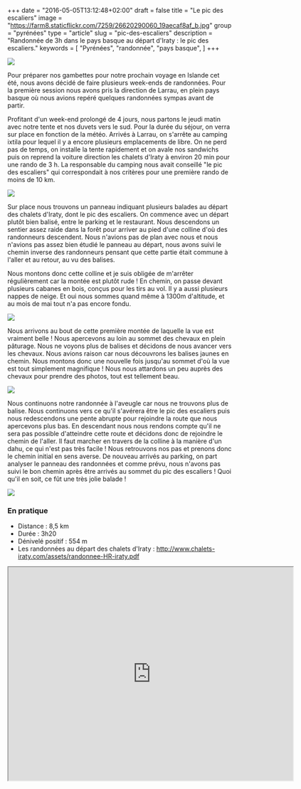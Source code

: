+++
date = "2016-05-05T13:12:48+02:00"
draft = false
title = "Le pic des escaliers"
image = "https://farm8.staticflickr.com/7259/26620290060_19aecaf8af_b.jpg"
group = "pyrénées"
type = "article"
slug = "pic-des-escaliers"
description = "Randonnée de 3h dans le pays basque au départ d'Iraty : le pic des escaliers."
keywords = [
	"Pyrénées",
	"randonnée",
	"pays basque",
	]
+++

![](https://farm8.staticflickr.com/7259/26620290060_19aecaf8af_b.jpg)

Pour préparer nos gambettes pour notre prochain voyage en Islande cet été, nous avons décidé de faire plusieurs week-ends de randonnées. Pour la première session nous avons pris la direction de Larrau, en plein pays basque où nous avions repéré quelques randonnées sympas avant de partir.


Profitant d'un week-end prolongé de 4 jours, nous partons le jeudi matin avec notre tente et nos duvets vers le sud. Pour la durée du séjour, on verra sur place en fonction de la météo.
Arrivés à Larrau, on s'arrête au camping ixtila pour lequel il y a encore plusieurs emplacements de libre.
On ne perd pas de temps, on installe la tente rapidement et on avale nos sandwichs puis on reprend la voiture direction les chalets d'Iraty à environ 20 min pour une rando de 3 h. La responsable du camping nous avait conseillé "le pic des escaliers" qui correspondait à nos critères pour une première rando de moins de 10 km.

![](https://farm8.staticflickr.com/7237/26281342653_27344bf471_b.jpg)

 Sur place nous trouvons un panneau indiquant plusieurs balades au départ des chalets d'Iraty, dont le pic des escaliers. On commence avec un départ plutôt bien balisé, entre le parking et le restaurant. Nous descendons un sentier assez raide dans la forêt pour arriver au pied d'une colline d'où des randonneurs descendent. Nous n'avions pas de plan avec nous et nous n'avions pas assez bien étudié le panneau au départ, nous avons suivi le chemin inverse des randonneurs pensant que cette partie était commune à l'aller et au retour, au vu des balises.

Nous montons donc cette colline et je suis obligée de m'arrêter régulièrement car la montée est plutôt rude ! En chemin, on passe devant plusieurs cabanes en bois, conçus pour les tirs au vol. Il y a aussi plusieurs nappes de neige. Et oui nous sommes quand même à 1300m d'altitude, et au mois de mai tout n'a pas encore fondu.

![](https://farm8.staticflickr.com/7570/26852183466_ea7e628ebf_b.jpg)


Nous arrivons au bout de cette première montée de laquelle la vue est vraiment belle ! Nous apercevons au loin au sommet des chevaux en plein pâturage. Nous ne voyons plus de balises et décidons de nous avancer vers les chevaux. Nous avions raison car nous découvrons les balises jaunes en chemin. Nous montons donc une nouvelle fois jusqu'au sommet d'où la vue est tout simplement magnifique ! Nous nous attardons un peu auprès des chevaux pour prendre des photos, tout est tellement beau.

![](https://farm8.staticflickr.com/7796/26280243784_72bfdaafb3_b.jpg)

Nous continuons notre randonnée à l'aveugle car nous ne trouvons plus de balise. Nous continuons vers ce qu'il s'avérera être le pic des escaliers puis nous redescendons une pente abrupte pour rejoindre la route que nous apercevons plus bas. En descendant nous nous rendons compte qu'il ne sera pas possible d'atteindre cette route et décidons donc de rejoindre le chemin de l'aller. Il faut marcher en travers de la colline à la manière d'un dahu, ce qui n'est pas très facile ! Nous retrouvons nos pas et prenons donc le chemin initial en sens averse.
De nouveau arrivés au parking, on part analyser le panneau des randonnées et comme prévu, nous n'avons pas suivi le bon chemin après être arrivés au sommet du pic des escaliers !
Quoi qu'il en soit, ce fût une très jolie balade !

![](https://farm8.staticflickr.com/7195/26613123980_1fee1e80fb_b.jpg)

### En pratique

* Distance : 8,5 km
* Durée : 3h20
* Dénivelé positif : 554 m
* Les randonnées au départ des chalets d'Iraty : http://www.chalets-iraty.com/assets/randonnee-HR-iraty.pdf

<iframe src="https://www.google.com/maps/d/embed?mid=1wkX_afOtKy4XOvsi6Tql49473ok" width="640" height="480" class="center-block iframe"></iframe>
